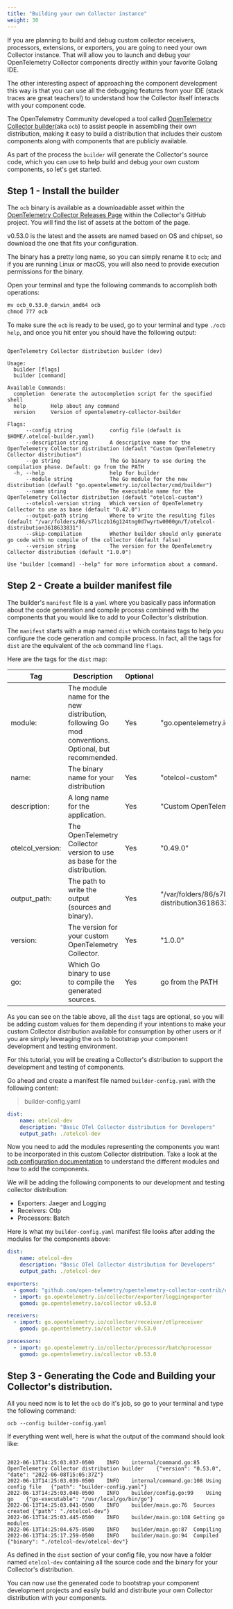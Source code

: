 ```yaml
---
title: "Building your own Collector instance"
weight: 30
---
```


If you are planning to build and debug custom collector receivers, processors, extensions, or exporters, you are going to need your own Collector instance. That will allow you to launch and debug your OpenTelemetry Collector components directly within your favorite Golang IDE.

The other interesting aspect of approaching the component development this way is that you can use all the debugging features from your IDE (stack traces are great teachers!) to understand how the Collector itself interacts with your component code.

The OpenTelemetry Community developed a tool called [OpenTelemetry Collector builder](https://github.com/open-telemetry/opentelemetry-collector/tree/main/cmd/builder)(aka `ocb`) to assist people in assembling their own distribution, making it easy to build a distribution that includes their custom components along with components that are publicly available.

As part of the process the `builder` will generate the Collector's source code, which you can use to help build and debug your own custom components, so let's get started.

## Step 1 - Install the builder

The `ocb` binary is available as a downloadable asset within the [OpenTelemetry Collector Releases Page](https://github.com/open-telemetry/opentelemetry-collector/releases) within the Collector's GitHub project. You will find the list of assets at the bottom of the page.

v0.53.0 is the latest and the assets are named based on OS and chipset, so download the one that fits your configuration.

The binary has a pretty long name, so you can simply rename it to `ocb`; and if you are running Linux or macOS, you will also need to provide execution permissions for the binary. 

Open your terminal and type the following commands to accomplish both operations:

```cmd
mv ocb_0.53.0_darwin_amd64 ocb
chmod 777 ocb
```

To make sure the `ocb` is ready to be used, go to your terminal and type `./ocb help`, and once you hit enter you should have the following output:

```

OpenTelemetry Collector distribution builder (dev)

Usage:
  builder [flags]
  builder [command]

Available Commands:
  completion  Generate the autocompletion script for the specified shell
  help        Help about any command
  version     Version of opentelemetry-collector-builder

Flags:
      --config string            config file (default is $HOME/.otelcol-builder.yaml)
      --description string       A descriptive name for the OpenTelemetry Collector distribution (default "Custom OpenTelemetry Collector distribution")
      --go string                The Go binary to use during the compilation phase. Default: go from the PATH
  -h, --help                     help for builder
      --module string            The Go module for the new distribution (default "go.opentelemetry.io/collector/cmd/builder")
      --name string              The executable name for the OpenTelemetry Collector distribution (default "otelcol-custom")
      --otelcol-version string   Which version of OpenTelemetry Collector to use as base (default "0.42.0")
      --output-path string       Where to write the resulting files (default "/var/folders/86/s7l1czb16g124tng0d7wyrtw0000gn/T/otelcol-distribution3618633831")
      --skip-compilation         Whether builder should only generate go code with no compile of the collector (default false)
      --version string           The version for the OpenTelemetry Collector distribution (default "1.0.0")

Use "builder [command] --help" for more information about a command.
```


## Step 2 - Create a builder manifest file


The builder's `manifest` file is a `yaml` where you basically pass information about the code generation and compile process combined with the components that you would like to add to your Collector's distribution.

The `manifest` starts with a map named `dist` which contains tags to help you configure the code generation and compile process. In fact, all the tags for `dist` are the equivalent of the `ocb` command line `flags`.

Here are the tags for the `dist` map:

| Tag              | Description | Optional | Default Value|
|------------------|-------------|----------|--------------|
| module:          | The module name for the new distribution, following Go mod conventions. Optional, but recommended.| Yes | "go.opentelemetry.io/collector/cmd/builder" |
| name:            | The binary name for your distribution | Yes | "otelcol-custom" |
| description:     | A long name for the application. | Yes | "Custom OpenTelemetry Collector distribution" |
| otelcol_version: | The OpenTelemetry Collector version to use as base for the distribution. | Yes | "0.49.0" | 
| output_path:     | The path to write the output (sources and binary). | Yes | "/var/folders/86/s7l1czb16g124tng0d7wyrtw0000gn/T/otelcol-distribution3618633831" |
| version:         | The version for your custom OpenTelemetry Collector. | Yes | "1.0.0" |
| go:              | Which Go binary to use to compile the generated sources. | Yes | go from the PATH |


As you can see on the table above, all the `dist` tags are optional, so you will be adding custom values for them depending if your intentions to make your custom Collector distribution available for consumption by other users or if you are simply leveraging the `ocb` to bootstrap your component development and testing environment.

For this tutorial, you will be creating a Collector's distribution to support the development and testing of components.

Go ahead and create a manifest file named `builder-config.yaml` with the following content:

> builder-config.yaml
```yaml
dist:
    name: otelcol-dev 
    description: "Basic OTel Collector distribution for Developers"
    output_path: ./otelcol-dev 
```

Now you need to add the modules representing the components you want to be incorporated in this custom Collector distribution. Take a look at the [ocb configuration documentation](https://github.com/open-telemetry/opentelemetry-collector/tree/main/cmd/builder#configuration) to understand the different modules and how to add the components.

We will be adding the following components to our development and testing collector distribution:

- Exporters: Jaeger and Logging
- Receivers: Otlp
- Processors: Batch

Here is what my `builder-config.yaml` manifest file looks after adding the modules for the components above:

```yaml
dist:
    name: otelcol-dev 
    description: "Basic OTel Collector distribution for Developers"
    output_path: ./otelcol-dev 

exporters:
  - gomod: "github.com/open-telemetry/opentelemetry-collector-contrib/exporter/jaegerexporter v0.53.0"
  - import: go.opentelemetry.io/collector/exporter/loggingexporter
    gomod: go.opentelemetry.io/collector v0.53.0

receivers:
  - import: go.opentelemetry.io/collector/receiver/otlpreceiver
    gomod: go.opentelemetry.io/collector v0.53.0

processors:
  - import: go.opentelemetry.io/collector/processor/batchprocessor
    gomod: go.opentelemetry.io/collector v0.53.0
```


## Step 3 - Generating the Code and Building your Collector's distribution.

All you need now is to let the `ocb` do it's job, so go to your terminal and type the following command:

```
ocb --config builder-config.yaml
```

If everything went well, here is what the output of the command should look like:

```

2022-06-13T14:25:03.037-0500	INFO	internal/command.go:85	OpenTelemetry Collector distribution builder	{"version": "0.53.0", "date": "2022-06-08T15:05:37Z"}
2022-06-13T14:25:03.039-0500	INFO	internal/command.go:108	Using config file	{"path": "builder-config.yaml"}
2022-06-13T14:25:03.040-0500	INFO	builder/config.go:99	Using go	{"go-executable": "/usr/local/go/bin/go"}
2022-06-13T14:25:03.041-0500	INFO	builder/main.go:76	Sources created	{"path": "./otelcol-dev"}
2022-06-13T14:25:03.445-0500	INFO	builder/main.go:108	Getting go modules
2022-06-13T14:25:04.675-0500	INFO	builder/main.go:87	Compiling
2022-06-13T14:25:17.259-0500	INFO	builder/main.go:94	Compiled	{"binary": "./otelcol-dev/otelcol-dev"}

```

As defined in the `dist` section of your config file, you now have a folder named `otelcol-dev` containing all the source code and the binary for your Collector's distribution.

You can now use the generated code to bootstrap your component development projects and easily build and distribute your own Collector distribution with your components.
